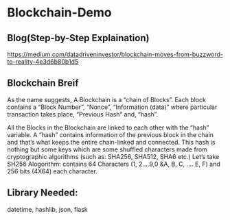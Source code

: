 # Blockchain-Demo

## Blog(Step-by-Step Explaination)
https://medium.com/datadriveninvestor/blockchain-moves-from-buzzword-to-reality-4e3d6b80b1d5

## Blockchain Breif
As the name suggests, A Blockchain is a “chain of Blocks”. Each block contains a “Block Number”, “Nonce”, “Information (data)” where particular transaction takes place, “Previous Hash” and, “hash”.

All the Blocks in the Blockchain are linked to each other with the “hash” variable. A “hash” contains information of the previous block in the chain and that’s what keeps the entire chain-linked and connected. This hash is nothing but some keys which are some shuffled characters made from cryptographic algorithms (such as: SHA256, SHA512, SHA6 etc.)
Let’s take SH256 Alogorithm: contains 64 Characters (1, 2….9,0 &A, B, C, …. E, F) and 256 bits (4X64) each character.


## Library Needed:
datetime, hashlib, json, flask 

## 
